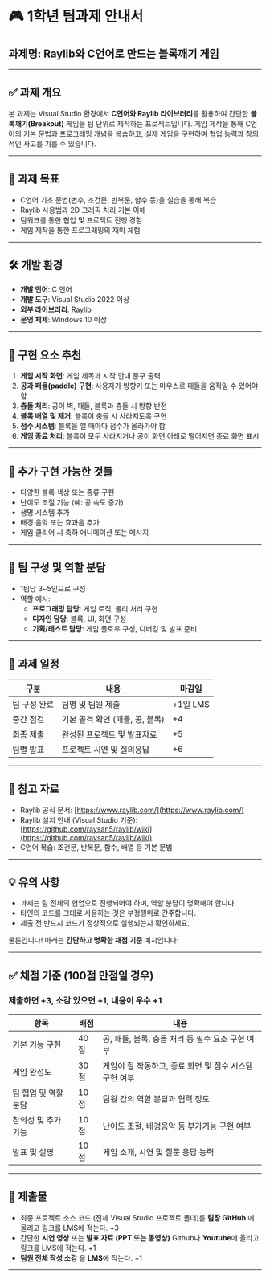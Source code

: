 
# 🎮 1학년 팀과제 안내서  
## 과제명: **Raylib와 C언어로 만드는 블록깨기 게임**

---

## ✅ 과제 개요  
본 과제는 Visual Studio 환경에서 **C언어와 Raylib 라이브러리**를 활용하여 간단한 **블록깨기(Breakout)** 게임을 팀 단위로 제작하는 프로젝트입니다. 게임 제작을 통해 C언어의 기본 문법과 프로그래밍 개념을 복습하고, 실제 게임을 구현하며 협업 능력과 창의적인 사고를 기를 수 있습니다.

---

## 🎯 과제 목표  
- C언어 기초 문법(변수, 조건문, 반복문, 함수 등)을 실습을 통해 복습  
- Raylib 사용법과 2D 그래픽 처리 기본 이해  
- 팀워크를 통한 협업 및 프로젝트 진행 경험  
- 게임 제작을 통한 프로그래밍의 재미 체험

---

## 🛠 개발 환경  
- **개발 언어**: C 언어  
- **개발 도구**: Visual Studio 2022 이상  
- **외부 라이브러리**: [Raylib](https://www.raylib.com/)  
- **운영 체제**: Windows 10 이상  

---

## 📌 구현 요소 추천

1. **게임 시작 화면**: 게임 제목과 시작 안내 문구 출력  
2. **공과 패들(paddle) 구현**: 사용자가 방향키 또는 마우스로 패들을 움직일 수 있어야 함  
3. **충돌 처리**: 공이 벽, 패들, 블록과 충돌 시 방향 반전  
4. **블록 배열 및 제거**: 블록이 충돌 시 사라지도록 구현  
5. **점수 시스템**: 블록을 깰 때마다 점수가 올라가야 함  
6. **게임 종료 처리**: 블록이 모두 사라지거나 공이 화면 아래로 떨어지면 종료 화면 표시  

---

## 🌱 추가 구현 가능한 것들
- 다양한 블록 색상 또는 종류 구현  
- 난이도 조절 기능 (예: 공 속도 증가)  
- 생명 시스템 추가  
- 배경 음악 또는 효과음 추가  
- 게임 클리어 시 축하 애니메이션 또는 메시지  

---

## 👥 팀 구성 및 역할 분담  
- 1팀당 3~5인으로 구성  
- 역할 예시:
  - **프로그래밍 담당**: 게임 로직, 물리 처리 구현  
  - **디자인 담당**: 블록, UI, 화면 구성  
  - **기획/테스트 담당**: 게임 플로우 구성, 디버깅 및 발표 준비  

---

## 📅 과제 일정  
| 구분 | 내용 | 마감일 |
|------|------|--------|
| 팀 구성 완료 | 팀명 및 팀원 제출 | +1일 LMS |
| 중간 점검 | 기본 골격 확인 (패들, 공, 블록) | +4  |
| 최종 제출 | 완성된 프로젝트 및 발표자료 | +5 |
| 팀별 발표 | 프로젝트 시연 및 질의응답 | +6 |

---

## 📌 참고 자료  
- Raylib 공식 문서: [https://www.raylib.com/](https://www.raylib.com/)  
- Raylib 설치 안내 (Visual Studio 기준): [https://github.com/raysan5/raylib/wiki](https://github.com/raysan5/raylib/wiki)  
- C언어 복습: 조건문, 반복문, 함수, 배열 등 기본 문법

---

## 💡 유의 사항  
- 과제는 팀 전체의 협업으로 진행되어야 하며, 역할 분담이 명확해야 합니다.  
- 타인의 코드를 그대로 사용하는 것은 부정행위로 간주합니다.  
- 제출 전 반드시 코드가 정상적으로 실행되는지 확인하세요.  

물론입니다! 아래는 **간단하고 명확한 채점 기준** 예시입니다:

---

## ✅ **채점 기준 (100점 만점일 경우)**
### 제출하면 +3, 소감 있으면 +1, 내용이 우수 +1

| 항목 | 배점 | 내용 |
|------|------|------|
| 기본 기능 구현 | 40점 | 공, 패들, 블록, 충돌 처리 등 필수 요소 구현 여부 |
| 게임 완성도 | 30점 | 게임이 잘 작동하고, 종료 화면 및 점수 시스템 구현 여부 |
| 팀 협업 및 역할 분담 | 10점 | 팀원 간의 역할 분담과 협력 정도 |
| 창의성 및 추가 기능 | 10점 | 난이도 조절, 배경음악 등 부가기능 구현 여부 |
| 발표 및 설명 | 10점 | 게임 소개, 시연 및 질문 응답 능력 |

---
## 📂 제출물  
- 최종 프로젝트 소스 코드 (전체 Visual Studio 프로젝트 폴더)를 **팀장 GitHub** 에 올리고 링크를 LMS에 적는다. +3
- 간단한 **시연 영상** 또는 **발표 자료 (PPT 또는 동영상)** Github나 **Youtube**에 올리고 링크를 LMS에 적는다. +1
- **팀원 전체 작성 소감** 을 **LMS**에 적는다. +1

---
